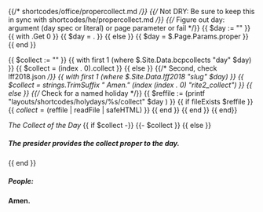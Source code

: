 {{/* shortcodes/office/propercollect.md */}}
{{/* Not DRY: Be sure to keep this in sync with shortcodes/he/propercollect.md */}}
{{/* Figure out day: argument (day spec or literal) or page parameter or fail */}}
{{ $day := "" }}
{{ with .Get 0 }}
  {{ $day = . }}
{{ else }}
  {{ $day = $.Page.Params.proper }}
{{ end }}

{{ $collect := "" }}
{{  with first 1 (where $.Site.Data.bcpcollects "day" $day) }}
	{{ $collect = (index . 0).collect }}
{{ else }}
{{/* Second, check lff2018.json */}}
{{  with first 1 (where $.Site.Data.lff2018 "slug" $day) }}
    {{ $collect = strings.TrimSuffix " Amen." (index (index . 0) "rite2_collect") }}
{{ else }}
    {{/* Check for a named holiday */}}
	{{ $reffile := (printf "layouts/shortcodes/holydays/%s/collect" $day ) }}
	{{ if fileExists $reffile }}
		{{ $collect = ($reffile | readFile | safeHTML) }}
	{{ end }}
{{ end }}
{{ end}}

_The Collect of the Day_
{{ if $collect -}}
{{- $collect }}
{{ else }}
##### The presider provides the collect proper to the day.
{{ end }}
##### **People:**
**Amen.**
